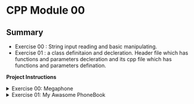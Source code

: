 # CPP Module 00

## Summary
- Exercise 00 : String input reading and basic manipulating.
- Exercise 01 : a class definitaion and decleration. Header file which has functions and parameters decleration and its cpp file which has functions and parameters defination.

**Project Instructions**

<details>
  <summary>Exercise 00: Megaphone</summary>

  - ### Exercise 00: Megaphone

    Just to make sure that everybody is awake, write a program that behaves as follows:

    $>./megaphone "shhhhh... I think the students are asleep..."
    SHHHHH... I THINK THE STUDENTS ARE ASLEEP...
    $>./megaphone Damnit " ! " "Sorry students, I thought this thing was off."
    DAMNIT ! SORRY STUDENTS, I THOUGHT THIS THING WAS OFF.
    $>./megaphone
    * LOUD AND UNBEARABLE FEEDBACK NOISE *
    $>

</details>

<details>
  <summary>Exercise 01: My Awasome PhoneBook</summary>

  - ### Exercise 01: My Awasome PhoneBook

  Welcome to the 80s and their unbelievable technology! Write a program that behaves like a crappy awasome phonebook software.

  You have to implement two classes:

  - PhoneBook
    - It has an array of contacts.
    - It can store a maximum of 8 contacts. If the user tries to add a 9th contact, replace the oldest one by the new one.
    - Please note that dynamic allocation is forbidden.
  - Contact
    - Stands for a phonebook contact.

  In your code, the phonebook must be instantiated as an instance of the PhoneBook class. Same thing for the contacts. Each one of them must be instantiated as an instance of the Contact class. You're free to desing the classes as you like but keep in mind that anything that wall always be used inside a class is private, and that anything that can be used outside a class is public.

  On program start-up, the phonebook is empty and the user is prompted to enter one of three commands. The program only accepts ADD, SEARCH and EXIT.

  - ADD: save a new contact
    - If the user enters this command, they are prompted to input the information of the new contact one field at a time. Once all the fields have been completed, add the contact to the phonebook.
    - The contact fields are: first name, last name, nickname, phone number, and darkest secret. A saved contact can't have empty fields.
  - SEARCH: display a specific contact
    - Display the saved contacts as a list of 4 columns: index, first name, last name and nickname.
    - Each column must be 10 characters wide. A pipe character ('|') separates them. The text must be right-aligned. If the text is longer than the column, is must be runcated and the last displayable character must be replaced by a dot ('.').
    - Then, prompt the user again for the index of the entry to display. If the index is out of range or wrong, define a relevant behavior. Otherwise, display the contact information, one field per line.
  - EXIT
    - The program quits and the contacts are lost forever!
  - Any other input is dicarded.

  Once a command has been correctly executed, the program waits for another one. It stops when the user inputs EXIT.
  Give a relevant name to your executable.
  
</details>

